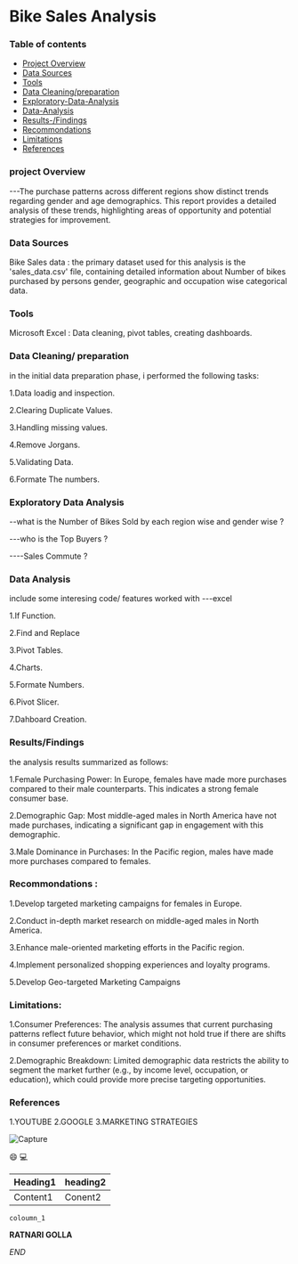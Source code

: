 # Bike Sales Analysis

### Table of contents
- [Project Overview](#project-Overview)
- [Data Sources](#Data-Sources)
- [Tools](#Tools)
- [Data Cleaning/preparation](#Data-Cleaning-preparation)
- [Exploratory-Data-Analysis](#Exploratory-Data-Analysis)
- [Data-Analysis](#Data-Analysis)
- [Results-/Findings](#Results-/Findings)
- [Recommondations](#Recommondations)
- [Limitations](#Limitations)
- [References](#References)

### project Overview

---The purchase patterns across different regions show distinct trends regarding gender and age demographics. This report provides a detailed analysis of these trends, highlighting areas of opportunity and potential strategies for improvement.

### Data Sources

 Bike Sales data : the primary dataset used for this analysis is the 'sales_data.csv' file, containing detailed information about Number of bikes purchased by persons gender, geographic and occupation wise categorical data. 

### Tools

Microsoft Excel : Data cleaning, pivot tables, creating dashboards.

### Data Cleaning/ preparation

in the initial data preparation phase, i performed the following tasks:

1.Data loadig and inspection.

2.Clearing Duplicate Values.

3.Handling missing values.

4.Remove Jorgans.

5.Validating Data.

6.Formate The numbers.

### Exploratory Data Analysis

 --what is the Number of Bikes Sold by each region wise and gender wise ?
 
 ---who is the Top Buyers ?
 
 ----Sales Commute ?

 ### Data Analysis
 
 include some interesing code/ features worked with
 ---excel
 
  1.If Function.
  
  2.Find and Replace
  
  3.Pivot Tables.
  
  4.Charts.
  
  5.Formate Numbers.
  
  6.Pivot Slicer.
  
  7.Dahboard Creation.
 
 ### Results/Findings

the analysis results summarized as follows:

1.Female Purchasing Power: In Europe, females have made more purchases compared to their male counterparts. This indicates a strong female consumer base.

2.Demographic Gap: Most middle-aged males in North America have not made purchases, indicating a significant gap in engagement with this demographic.

3.Male Dominance in Purchases: In the Pacific region, males have made more purchases compared to females.

### Recommondations :

1.Develop targeted marketing campaigns for females in Europe.

2.Conduct in-depth market research on middle-aged males in North America.

3.Enhance male-oriented marketing efforts in the Pacific region.

4.Implement personalized shopping experiences and loyalty programs.

5.Develop Geo-targeted Marketing Campaigns

### Limitations:

1.Consumer Preferences: The analysis assumes that current purchasing patterns reflect future behavior, which might not hold true if there are shifts in consumer preferences or market conditions.

2.Demographic Breakdown: Limited demographic data restricts the ability to segment the market further (e.g., by income level, occupation, or education), which could provide more precise targeting opportunities.

### References

1.YOUTUBE
2.GOOGLE
3.MARKETING STRATEGIES

 ![Capture](https://github.com/Ratnasrig/Folio-projects/assets/173731797/2c1efa21-547e-4ee6-a3ce-edc895002336)


😄
💻

|Heading1|heading2|
|--------|--------|
|Content1|Conent2|

`coloumn_1`

**RATNARI GOLLA**

*END*


